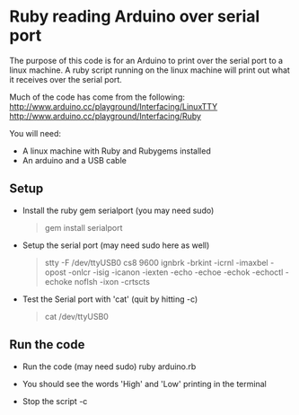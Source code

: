 Ruby reading Arduino over serial port
=====================================

The purpose of this code is for an Arduino to print over the 
serial port to a linux machine. A ruby script running on the
linux machine will print out what it receives over the serial
port.

Much of the code has come from the following:
http://www.arduino.cc/playground/Interfacing/LinuxTTY
http://www.arduino.cc/playground/Interfacing/Ruby

You will need:
- A linux machine with Ruby and Rubygems installed
- An arduino and a USB cable

Setup
-----

* Install the ruby gem serialport (you may need sudo)
	<blockquote>gem install serialport</blockquote>

* Setup the serial port (may need sudo here as well)
	<blockquote>stty -F /dev/ttyUSB0 cs8 9600 ignbrk -brkint -icrnl -imaxbel -opost -onlcr -isig -icanon -iexten -echo -echoe -echok -echoctl -echoke noflsh -ixon -crtscts</blockquote>

* Test the Serial port with 'cat' (quit by hitting <ctrl>-c)
	<blockquote>cat /dev/ttyUSB0</blockquote>

Run the code
------------

* Run the code (may need sudo)
	ruby arduino.rb

* You should see the words 'High' and 'Low' printing in the terminal

* Stop the script
	<ctrl>-c
